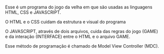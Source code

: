 Esse é um programa do jogo da velha em que são usadas as linguagens HTML, CSS e JAVASCRIPT.

O HTML e o CSS cuidam da estrutura e visual do programa

O JAVASCRIPT, através de dois arquivos, cuida das regras do jogo (GAME) e da interação (INTERFACE) entre o HTML e o arquivo GAME.

Esse método de programação é chamado de Model View Controller (MDC).

